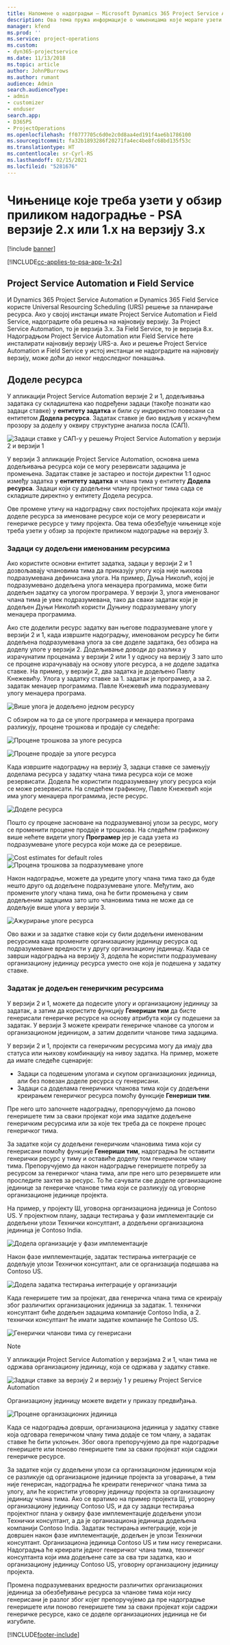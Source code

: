 ```yaml
---
title: Напомене о надоградњи – Microsoft Dynamics 365 Project Service Automation верзије 2.x или 1.x на верзију 3
description: Ова тема пружа информације о чињеницама које морате узети у обзир приликом надоградње апликације Project Service Automation са верзије 2.x или 1.x на верзију 3.
manager: kfend
ms.prod: ''
ms.service: project-operations
ms.custom:
- dyn365-projectservice
ms.date: 11/13/2018
ms.topic: article
author: JohnPBurrows
ms.author: rumant
audience: Admin
search.audienceType:
- admin
- customizer
- enduser
search.app:
- D365PS
- ProjectOperations
ms.openlocfilehash: ff0777705c6d0e2c0d8aa4ed191f4ae6b1786100
ms.sourcegitcommit: fa32b1893286f20271fa4ec4be8fc68bd135f53c
ms.translationtype: HT
ms.contentlocale: sr-Cyrl-RS
ms.lasthandoff: 02/15/2021
ms.locfileid: "5281676"
---
```

# <a name="upgrade-considerations---psa-version-2x-or-1x-to-version-3"></a>Чињенице које треба узети у обзир приликом надоградње - PSA верзије 2.x или 1.x на верзију 3.x

[!include [banner](../includes/psa-now-project-operations.md)]

[!INCLUDE[cc-applies-to-psa-app-1x-2x](../includes/cc-applies-to-psa-app-1x-2x.md)]

## <a name="project-service-automation-and-field-service"></a>Project Service Automation и Field Service
И Dynamics 365 Project Service Automation и Dynamics 365 Field Service користе Universal Resourcing Scheduling (URS) решење за планирање ресурса. Ако у својој инстанци имате Project Service Automation и Field Service, надоградите оба решења на најновију верзију. За Project Service Automation, то је верзија 3.x. За Field Service, то је верзија 8.x. Надоградњом Project Service Automation или Field Service ћете инсталирати најновију верзију URS-а. Ако и решење Project Service Automation и Field Service у истој инстанци не надоградите на најновију верзију, може доћи до неког недоследног понашања.

## <a name="resource-assignments"></a>Доделе ресурса
У апликацији Project Service Automation верзије 2 и 1, додељивања задатака су складиштена као подређени задаци (такође познати као задаци ставке) у **ентитету задатка** и били су индиректно повезани са ентитетом **Додела ресурса**. Задатак ставке је био видљив у искачућем прозору за доделу у оквиру структурне анализа посла (САП).

![Задаци ставке у САП-у у решењу Project Service Automation у верзији 2 и верзији 1](media/upgrade-line-task-01.png)

У верзији 3 апликације Project Service Automation, основна шема додељивања ресурса који се могу резервисати задацима је промењена. Задатак ставке је застарео и постоји директни 1:1 однос између задатка у **ентитету задатка** и члана тима у ентитету **Додела ресурса**. Задаци који су додељени члану пројектног тима сада се складиште директно у ентитету Додела ресурса.  

Ове промене утичу на надоградњу свих постојећих пројеката који имају доделе ресурса за именоване ресурсе који се могу резервисати и генеричке ресурсе у тиму пројекта. Ова тема обезбеђује чињенице које треба узети у обзир за пројекте приликом надоградње на верзију 3. 

### <a name="tasks-assigned-to-named-resources"></a>Задаци су додељени именованим ресурсима
Ако користите основни ентитет задатка, задаци у верзији 2 и 1 дозвољавају члановима тима да приказују улогу која није њихова подразумевана дефинисана улога. На пример, Дуња Николић, којој је подразумевано додељена улога менаџера програмима, може бити додељен задатку са улогом програмера. У верзији 3, улога именованог члана тима је увек подразумевана, тако да сваки задатак који је додељен Дуњи Николић користи Дуњину подразумевану улогу менаџера програмима.

Ако сте доделили ресурс задатку ван његове подразумеване улоге у верзији 2 и 1, када извршите надоградњу, именованом ресурсу ће бити додељена подразумевана улога за све доделе задатака, без обзира на доделу улоге у верзији 2. Додељивање доводи до разлика у израчунатим проценама у верзији 2 или 1 у односу на верзију 3 зато што се процене израчунавају на основу улоге ресурса, а не доделе задатка ставке. На пример, у верзији 2, два задатка је додељено Павлу Кнежевићу. Улога у задатку ставке за 1. задатак је програмер, а за 2. задатак менаџер програмима. Павле Кнежевић има подразумевану улогу менаџера програма.

![Више улога је додељено једном ресурсу](media/upgrade-multiple-roles-02.png)

С обзиром на то да се улоге програмера и менаџера програма разликују, процене трошкова и продаје су следеће:

![Процене трошкова за улоге ресурса](media/upggrade-cost-estimates-03.png)

![Процене продаје за улоге ресурса](media/upgrade-sales-estimates-04.png)

Када извршите надоградњу на верзију 3, задаци ставке се замењују доделама ресурса у задатку члана тима ресурса који се може резервисати. Додела ће користити подразумевану улогу ресурса који се може резервисати. На следећем графикону, Павле Кнежевић који има улогу менаџера програмима, јесте ресурс.

![Доделе ресурса](media/resource-assignment-v2-05.png)

Пошто су процене засноване на подразумеваној улози за ресурс, могу се променити процене продаје и трошкова. На следећем графикону више нећете видети улогу **Програмер** јер је сада узета из подразумеване улоге ресурса који може да се резервише.

![Cost estimates for default roles](media/resource-assignment-cost-estimate-06.png)
![Процена трошкова за подразумеване улоге](media/resource-assignment-sales-estimate-07.png)

Након надоградње, можете да уредите улогу члана тима тако да буде нешто друго од додељене подразумеване улоге. Међутим, ако промените улогу члана тима, она ће бити промењена у свим додељеним задацима зато што члановима тима не може да се додељује више улога у верзији 3.

![Ажурирање улоге ресурса](media/resource-role-assignment-08.png)

Ово важи и за задатке ставке који су били додељени именованим ресурсима када промените организациону јединицу ресурса од подразумеване вредности у другу организациону јединицу. Када се заврши надоградња на верзију 3, додела ће користити подразумевану организациону јединицу ресурса уместо оне која је подешена у задатку ставке.

### <a name="tasks-assigned-to-generic-resources"></a>Задатак је додељен генеричким ресурсима
У верзији 2 и 1, можете да подесите улогу и организациону јединицу за задатак, а затим да користите функцију **Генериши тим** да бисте генерисали генеричке ресурсе на основу атрибута који су подешени за задатак. У верзији 3 можете креирати генеричке чланове са улогом и организационом јединицом, а затим доделити чланове тима задацима.

У верзији 2 и 1, пројекти са генеричким ресурсима могу да имају два статуса или њихову комбинацију на нивоу задатка. На пример, можете да имате следеће сценарије:

- Задаци са подешеним улогама и скупом организационих јединица, али без повезан доделе ресурса су генерисани.
- Задаци са доделама генеричких чланова тима који су додељени креирањем генеричког ресурса помоћу функције **Генериши тим**.

Пре него што започнете надоградњу, препоручујемо да поново генеришете тим за сваки пројекат који има задатке додељене генеричким ресурсима или за које тек треба да се покрене процес генеричког тима.

За задатке који су додељени генеричким члановима тима који су генерисани помоћу функције **Генериши тим**, надоградња ће оставити генерички ресурс у тиму и оставиће доделу том генеричком члану тима. Препоручујемо да након надоградње генеришете потребу за ресурсом за генеричког члана тима, али пре него што резервишете или проследите захтев за ресурс. То ће сачувати све доделе организационе јединице за генеричке чланове тима који се разликују од уговорне организационе јединице пројекта.

На пример, у пројекту Ш, уговорна организациона јединица је Contoso US. У пројектном плану, задаци тестирања у фази имплементације си додељени улози Технички консултант, а додељени организациона јединица је Contoso India.

![Додела организације у фази имплементације](media/org-unit-assignment-09.png)

Након фазе имплементације, задатак тестирања интеграције се додељује улози Технички консултант, али се организација подешава на Contoso US.  

![Додела задатка тестирања интеграције у организацији](media/org-unit-generate-team-10.png)

Када генеришете тим за пројекат, два генеричка члана тима се креирају због различитих организационих јединица за задатак. 1. технички консултант биће додељен задацима компаније Contoso India, а 2. технички консултант ће имати задатке компаније ће Contoso US.  

![Генерички чланови тима су генерисани](media/org-unit-assignments-multiple-resources-11.png)

> [!NOTE]
> У апликацији Project Service Automation у верзијама 2 и 1, члан тима не одржава организациону јединицу, која се одржава у задатку ставке.

![Задаци ставке за верзију 2 и верзију 1 у решењу Project Service Automation](media/line-tasks-12.png)

Организациону јединицу можете видети у приказу предвиђања. 

![Процене организационих јединица](media/org-unit-estimates-view-13.png)
 
Када се надоградња доврши, организациона јединица у задатку ставке која одговара генеричком члану тима додаје се том члану, а задатак ставке ће бити уклоњен. Због овога препоручујемо да пре надоградње генеришете или поново генеришете тим за сваки пројекат који садржи генеричке ресурсе.

За задатке који су додељени улози са организационом јединицом која се разликује од организационе јединице пројекта за уговарање, а тим није генерисан, надоградња ће креирати генеричког члана тима за улогу, али ће користити уговорну јединицу пројекта за организациону јединицу члана тима. Ако се вратимо на пример пројекта Ш, уговорну организациону јединицу Contoso US, и да су задаци тестирања пројектног плана у оквиру фазе имплементације додељени улози Технички консултант, а да је организациона јединица додељена компанији Contoso India. Задатак тестирања интеграције, који је довршен након фазе имплементације, додељен је улози Технички консултант. Организациона јединица Contoso US и тим нису генерисани. Надоградња ће креирати једног генеричког члана тима, техничког консултанта који има додељене сате за сва три задатка, као и организациону јединицу Contoso US, уговорну организациону јединицу пројекта.   
 
Промена подразумеваних вредности различитих организационих јединица за обезбеђивање ресурса за чланове тима који нису генерисани је разлог због којег препоручујемо да пре надоградње генеришете или поново генеришете тим за сваки пројекат који садржи генеричке ресурсе, како се доделе организационих јединица не би изгубиле.



[!INCLUDE[footer-include](../includes/footer-banner.md)]